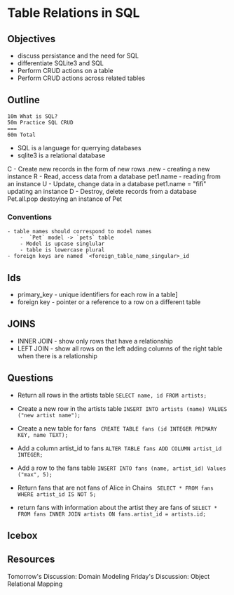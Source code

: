 # Table Relations in SQL

## Objectives
- discuss persistance and the need for SQL
- differentiate SQLite3 and SQL
- Perform CRUD actions on a table
- Perform CRUD actions across related tables

## Outline
```
10m What is SQL?
50m Practice SQL CRUD
===
60m Total
```

- SQL is a language for querrying databases
- sqlite3 is a relational database

C - Create new records in the form of new rows
    .new - creating a new instance
R - Read, access data from a database
    pet1.name - reading from an instance
U - Update, change data in a database
    pet1.name = "fifi" updating an instance
D - Destroy, delete records from a database
    Pet.all.pop destoying an instance of Pet

### Conventions
    - table names should correspond to model names
        -  `Pet` model -> `pets` table
        - Model is upcase singlular
        - table is lowercase plural
    - foreign keys are named `<foreign_table_name_singular>_id
## Ids
- primary_key - unique identifiers for each row in a table]
- foreign key - pointer or a reference to a row on a different table

## JOINS

- INNER JOIN - show only rows that have a relationship
- LEFT JOIN - show all rows on the left adding columns of the right table when there is a relationship
## Questions
- Return all rows in the artists table
`SELECT name, id FROM artists;`

- Create a new row in the artists table
`INSERT INTO artists (name) VALUES ("new artist name");`

- Create a new table for fans
` CREATE TABLE fans (id INTEGER PRIMARY KEY, name TEXT);`

- Add a column artist_id to fans
`ALTER TABLE fans ADD COLUMN artist_id INTEGER;`

- Add a row to the fans table
`INSERT INTO fans (name, artist_id) Values ("max", 5);`

- Return fans that are not fans of Alice in Chains
` SELECT * FROM fans WHERE artist_id IS NOT 5;`

- return fans with information about the artist they are fans of
`SELECT * FROM fans INNER JOIN artists ON fans.artist_id = artists.id;`
## Icebox

## Resources

Tomorrow's Discussion: Domain Modeling
Friday's Discussion: Object Relational Mapping